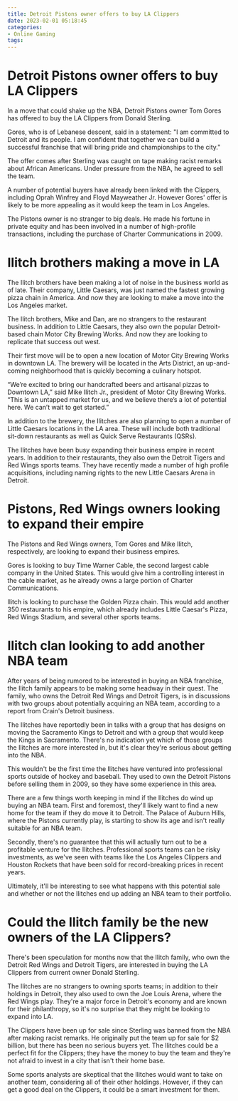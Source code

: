 ```yaml
---
title: Detroit Pistons owner offers to buy LA Clippers
date: 2023-02-01 05:18:45
categories:
- Online Gaming
tags:
---
```



#  Detroit Pistons owner offers to buy LA Clippers

In a move that could shake up the NBA, Detroit Pistons owner Tom Gores has offered to buy the LA Clippers from Donald Sterling.

Gores, who is of Lebanese descent, said in a statement: "I am committed to Detroit and its people. I am confident that together we can build a successful franchise that will bring pride and championships to the city."

The offer comes after Sterling was caught on tape making racist remarks about African Americans. Under pressure from the NBA, he agreed to sell the team.

A number of potential buyers have already been linked with the Clippers, including Oprah Winfrey and Floyd Mayweather Jr. However Gores' offer is likely to be more appealing as it would keep the team in Los Angeles.

The Pistons owner is no stranger to big deals. He made his fortune in private equity and has been involved in a number of high-profile transactions, including the purchase of Charter Communications in 2009.

#  Ilitch brothers making a move in LA

The Ilitch brothers have been making a lot of noise in the business world as of late. Their company, Little Caesars, was just named the fastest growing pizza chain in America. And now they are looking to make a move into the Los Angeles market.

The Ilitch brothers, Mike and Dan, are no strangers to the restaurant business. In addition to Little Caesars, they also own the popular Detroit-based chain Motor City Brewing Works. And now they are looking to replicate that success out west.

Their first move will be to open a new location of Motor City Brewing Works in downtown LA. The brewery will be located in the Arts District, an up-and-coming neighborhood that is quickly becoming a culinary hotspot.

“We’re excited to bring our handcrafted beers and artisanal pizzas to Downtown LA,” said Mike Ilitch Jr., president of Motor City Brewing Works. “This is an untapped market for us, and we believe there’s a lot of potential here. We can’t wait to get started.”

In addition to the brewery, the Ilitches are also planning to open a number of Little Caesars locations in the LA area. These will include both traditional sit-down restaurants as well as Quick Serve Restaurants (QSRs).

The Ilitches have been busy expanding their business empire in recent years. In addition to their restaurants, they also own the Detroit Tigers and Red Wings sports teams. They have recently made a number of high profile acquisitions, including naming rights to the new Little Caesars Arena in Detroit.

#  Pistons, Red Wings owners looking to expand their empire

The Pistons and Red Wings owners, Tom Gores and Mike Ilitch, respectively, are looking to expand their business empires.

Gores is looking to buy Time Warner Cable, the second largest cable company in the United States. This would give him a controlling interest in the cable market, as he already owns a large portion of Charter Communications.

Ilitch is looking to purchase the Golden Pizza chain. This would add another 350 restaurants to his empire, which already includes Little Caesar's Pizza, Red Wings Stadium, and several other sports teams.

#  Ilitch clan looking to add another NBA team

After years of being rumored to be interested in buying an NBA franchise, the Ilitch family appears to be making some headway in their quest. The family, who owns the Detroit Red Wings and Detroit Tigers, is in discussions with two groups about potentially acquiring an NBA team, according to a report from Crain's Detroit business.

The Ilitches have reportedly been in talks with a group that has designs on moving the Sacramento Kings to Detroit and with a group that would keep the Kings in Sacramento. There's no indication yet which of those groups the Ilitches are more interested in, but it's clear they're serious about getting into the NBA.

This wouldn't be the first time the Ilitches have ventured into professional sports outside of hockey and baseball. They used to own the Detroit Pistons before selling them in 2009, so they have some experience in this area.

There are a few things worth keeping in mind if the Ilitches do wind up buying an NBA team. First and foremost, they'll likely want to find a new home for the team if they do move it to Detroit. The Palace of Auburn Hills, where the Pistons currently play, is starting to show its age and isn't really suitable for an NBA team.

Secondly, there's no guarantee that this will actually turn out to be a profitable venture for the Ilitches. Professional sports teams can be risky investments, as we've seen with teams like the Los Angeles Clippers and Houston Rockets that have been sold for record-breaking prices in recent years.

Ultimately, it'll be interesting to see what happens with this potential sale and whether or not the Ilitches end up adding an NBA team to their portfolio.

#  Could the Ilitch family be the new owners of the LA Clippers?

There's been speculation for months now that the Ilitch family, who own the Detroit Red Wings and Detroit Tigers, are interested in buying the LA Clippers from current owner Donald Sterling.

The Ilitches are no strangers to owning sports teams; in addition to their holdings in Detroit, they also used to own the Joe Louis Arena, where the Red Wings play. They're a major force in Detroit's economy and are known for their philanthropy, so it's no surprise that they might be looking to expand into LA.

The Clippers have been up for sale since Sterling was banned from the NBA after making racist remarks. He originally put the team up for sale for $2 billion, but there has been no serious buyers yet. The Ilitches could be a perfect fit for the Clippers; they have the money to buy the team and they're not afraid to invest in a city that isn't their home base.

Some sports analysts are skeptical that the Ilitches would want to take on another team, considering all of their other holdings. However, if they can get a good deal on the Clippers, it could be a smart investment for them.